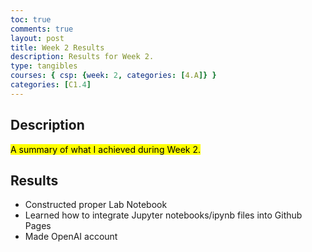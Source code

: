 ```yaml
---
toc: true
comments: true
layout: post
title: Week 2 Results
description: Results for Week 2.
type: tangibles
courses: { csp: {week: 2, categories: [4.A]} }
categories: [C1.4]
---
```


## Description
<mark>A summary of what I achieved during Week 2.</mark>

## Results
- Constructed proper Lab Notebook
- Learned how to integrate Jupyter notebooks/ipynb files into Github Pages
- Made OpenAI account